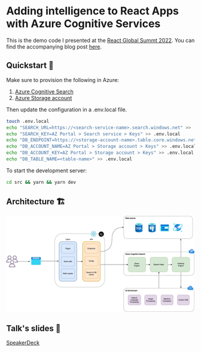 # Adding intelligence to React Apps with Azure Cognitive Services
This is the demo code I presented at the [React Global Summt 2022](https://events.geekle.us/react2/). You can find the accompanying blog post [here](https://sahansera.dev/adding-intelligence-react-azure-cognitive/).

## Quickstart 🚀

Make sure to provision the following in Azure:
1. [Azure Cognitive Search](https://azure.microsoft.com/en-au/services/search/)
2. [Azure Storage account](https://docs.microsoft.com/en-us/azure/storage/common/storage-account-create?tabs=azure-portal)

Then update the configuration in a .env.local file.

```sh
touch .env.local
echo "SEARCH_URL=https://<search-service-name>.search.windows.net" >> .env.local
echo "SEARCH_KEY=AZ Portal > Search service > Keys" >> .env.local
echo "DB_ENDPOINT=https://<storage-account-name>.table.core.windows.net" >> .env.local
echo "DB_ACCOUNT_NAME=AZ Portal > Storage account > Keys" >> .env.local
echo "DB_ACCOUNT_KEY=AZ Portal > Storage account > Keys" >> .env.local
echo "DB_TABLE_NAME=<table-name>" >> .env.local
```

To start the development server:

```sh
cd src && yarn && yarn dev
```

## Architecture 🏗

![rgs22-architecture](./docs/rgs22-architecture.jpg)

## Talk's slides 🛝 

[SpeakerDeck](https://speakerdeck.com/sahansera/infusingintelligence)
